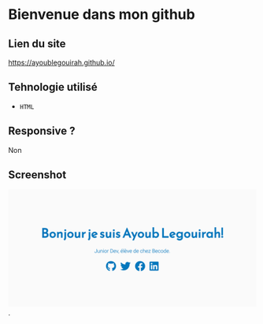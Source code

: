 # Bienvenue dans mon github


## Lien du site

https://ayoublegouirah.github.io/

## Tehnologie utilisé 

- `HTML` 

## Responsive ?

Non

## Screenshot 

   ![Texte alternatif](./image/Ayoub-Legouirah.png "Titre de l'image").    


